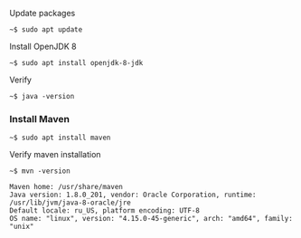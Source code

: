 Update packages

    ~$ sudo apt update

Install OpenJDK 8

    ~$ sudo apt install openjdk-8-jdk   
   
Verify

    ~$ java -version

### Install Maven

    ~$ sudo apt install maven

Verify maven installation

    ~$ mvn -version

    Maven home: /usr/share/maven
    Java version: 1.8.0_201, vendor: Oracle Corporation, runtime: /usr/lib/jvm/java-8-oracle/jre
    Default locale: ru_US, platform encoding: UTF-8
    OS name: "linux", version: "4.15.0-45-generic", arch: "amd64", family: "unix"

